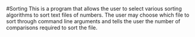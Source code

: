 #Sorting
This is a program that allows the user to select various sorting algorithms to sort text files of numbers. The user may choose which file to sort through command line arguments and tells the user the number of comparisons required to sort the file.